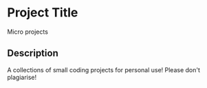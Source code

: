 # Project Title

 Micro projects

## Description

A collections of small coding projects for personal use! Please don't plagiarise! 

